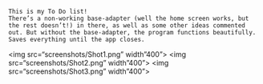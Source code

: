

	This is my To Do list!
	There’s a non-working base-adapter (well the home screen works, but the rest doesn’t!) in there, as well as some other ideas commented out. But without the base-adapter, the program functions beautifully. Saves everything until the app closes.

<img src=“screenshots/Shot1.png” width”400”> 
<img src=“screenshots/Shot2.png” width”400”> 
<img src=“screenshots/Shot3.png” width”400”> 